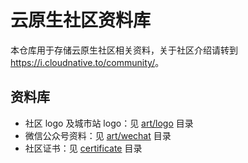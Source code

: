 # 云原生社区资料库

本仓库用于存储云原生社区相关资料，关于社区介绍请转到 <https://i.cloudnative.to/community/>。

## 资料库

- 社区 logo 及城市站 logo：见 [art/logo](./art/logo) 目录
- 微信公众号资料：见 [art/wechat](./art/wechat) 目录
- 社区证书：见 [certificate](./certificate) 目录

